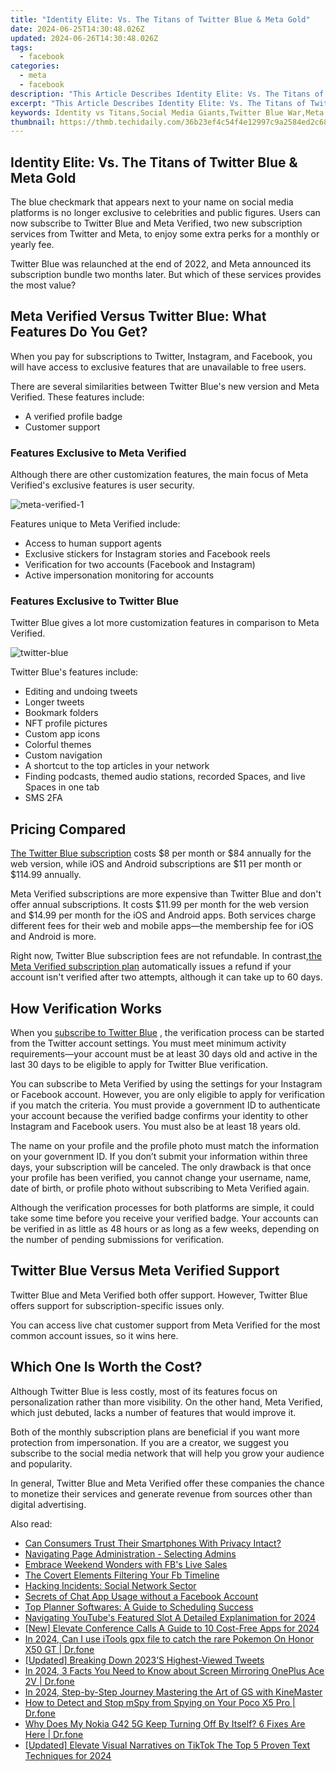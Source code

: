 ```yaml
---
title: "Identity Elite: Vs. The Titans of Twitter Blue & Meta Gold"
date: 2024-06-25T14:30:48.026Z
updated: 2024-06-26T14:30:48.026Z
tags:
  - facebook
categories:
  - meta
  - facebook
description: "This Article Describes Identity Elite: Vs. The Titans of Twitter Blue & Meta Gold"
excerpt: "This Article Describes Identity Elite: Vs. The Titans of Twitter Blue & Meta Gold"
keywords: Identity vs Titans,Social Media Giants,Twitter Blue War,Meta Gold Clash,Digital Elite Showdown,Online Power Dynamics,Blue & Gold Battle
thumbnail: https://thmb.techidaily.com/36b23ef4c54f4e12997c9a2584ed2c68d00394366c249b53e078e95dee6e414c.jpg
---
```


## Identity Elite: Vs. The Titans of Twitter Blue & Meta Gold

 The blue checkmark that appears next to your name on social media platforms is no longer exclusive to celebrities and public figures. Users can now subscribe to Twitter Blue and Meta Verified, two new subscription services from Twitter and Meta, to enjoy some extra perks for a monthly or yearly fee.

 Twitter Blue was relaunched at the end of 2022, and Meta announced its subscription bundle two months later. But which of these services provides the most value?

## Meta Verified Versus Twitter Blue: What Features Do You Get?

 When you pay for subscriptions to Twitter, Instagram, and Facebook, you will have access to exclusive features that are unavailable to free users.

 There are several similarities between Twitter Blue's new version and Meta Verified. These features include:

* A verified profile badge
* Customer support

### Features Exclusive to Meta Verified

 Although there are other customization features, the main focus of Meta Verified's exclusive features is user security.

![meta-verified-1](https://static1.makeuseofimages.com/wordpress/wp-content/uploads/2023/04/meta-verified-1.jpg)

Features unique to Meta Verified include:

* Access to human support agents
* Exclusive stickers for Instagram stories and Facebook reels
* Verification for two accounts (Facebook and Instagram)
* Active impersonation monitoring for accounts

### Features Exclusive to Twitter Blue

 Twitter Blue gives a lot more customization features in comparison to Meta Verified.

![twitter-blue](https://static1.makeuseofimages.com/wordpress/wp-content/uploads/2023/04/twitter-blue.jpg)

Twitter Blue's features include:

* Editing and undoing tweets
* Longer tweets
* Bookmark folders
* NFT profile pictures
* Custom app icons
* Colorful themes
* Custom navigation
* A shortcut to the top articles in your network
* Finding podcasts, themed audio stations, recorded Spaces, and live Spaces in one tab
* SMS 2FA

## Pricing Compared

[The Twitter Blue subscription](https://www.makeuseof.com/what-is-twitter-blue/) costs $8 per month or $84 annually for the web version, while iOS and Android subscriptions are $11 per month or $114.99 annually.

 Meta Verified subscriptions are more expensive than Twitter Blue and don't offer annual subscriptions. It costs $11.99 per month for the web version and $14.99 per month for the iOS and Android apps. Both services charge different fees for their web and mobile apps—the membership fee for iOS and Android is more.

 Right now, Twitter Blue subscription fees are not refundable. In contrast,[the Meta Verified subscription plan](https://www.makeuseof.com/what-is-meta-verified-is-it-worth-the-money/) automatically issues a refund if your account isn't verified after two attempts, although it can take up to 60 days.

## How Verification Works

 When you [subscribe to Twitter Blue](https://www.makeuseof.com/twitter-blue-how-to-subscribe/) , the verification process can be started from the Twitter account settings. You must meet minimum activity requirements—your account must be at least 30 days old and active in the last 30 days to be eligible to apply for Twitter Blue verification.

 You can subscribe to Meta Verified by using the settings for your Instagram or Facebook account. However, you are only eligible to apply for verification if you match the criteria. You must provide a government ID to authenticate your account because the verified badge confirms your identity to other Instagram and Facebook users. You must also be at least 18 years old.

 The name on your profile and the profile photo must match the information on your government ID. If you don’t submit your information within three days, your subscription will be canceled. The only drawback is that once your profile has been verified, you cannot change your username, name, date of birth, or profile photo without subscribing to Meta Verified again.

 Although the verification processes for both platforms are simple, it could take some time before you receive your verified badge. Your accounts can be verified in as little as 48 hours or as long as a few weeks, depending on the number of pending submissions for verification.

## Twitter Blue Versus Meta Verified Support

 Twitter Blue and Meta Verified both offer support. However, Twitter Blue offers support for subscription-specific issues only.

 You can access live chat customer support from Meta Verified for the most common account issues, so it wins here.

## Which One Is Worth the Cost?

 Although Twitter Blue is less costly, most of its features focus on personalization rather than more visibility. On the other hand, Meta Verified, which just debuted, lacks a number of features that would improve it.

 Both of the monthly subscription plans are beneficial if you want more protection from impersonation. If you are a creator, we suggest you subscribe to the social media network that will help you grow your audience and popularity.

 In general, Twitter Blue and Meta Verified offer these companies the chance to monetize their services and generate revenue from sources other than digital advertising.


<ins class="adsbygoogle"
     style="display:block"
     data-ad-format="autorelaxed"
     data-ad-client="ca-pub-7571918770474297"
     data-ad-slot="1223367746"></ins>



<ins class="adsbygoogle"
     style="display:block"
     data-ad-client="ca-pub-7571918770474297"
     data-ad-slot="8358498916"
     data-ad-format="auto"
     data-full-width-responsive="true"></ins>

<span class="atpl-alsoreadstyle">Also read:</span>
<div><ul>
<li><a href="https://facebook.techidaily.com/can-consumers-trust-their-smartphones-with-privacy-intact/"><u>Can Consumers Trust Their Smartphones With Privacy Intact?</u></a></li>
<li><a href="https://facebook.techidaily.com/navigating-page-administration-selecting-admins/"><u>Navigating Page Administration - Selecting Admins</u></a></li>
<li><a href="https://facebook.techidaily.com/embrace-weekend-wonders-with-fbs-live-sales/"><u>Embrace Weekend Wonders with FB's Live Sales</u></a></li>
<li><a href="https://facebook.techidaily.com/the-covert-elements-filtering-your-fb-timeline/"><u>The Covert Elements Filtering Your Fb Timeline</u></a></li>
<li><a href="https://facebook.techidaily.com/hacking-incidents-social-network-sector/"><u>Hacking Incidents: Social Network Sector</u></a></li>
<li><a href="https://facebook.techidaily.com/secrets-of-chat-app-usage-without-a-facebook-account/"><u>Secrets of Chat App Usage without a Facebook Account</u></a></li>
<li><a href="https://facebook.techidaily.com/top-planner-softwares-a-guide-to-scheduling-success/"><u>Top Planner Softwares: A Guide to Scheduling Success</u></a></li>
<li><a href="https://youtube-help.techidaily.com/navigating-youtubes-featured-slot-a-detailed-explanimation-for-2024/"><u>Navigating YouTube's Featured Slot  A Detailed Explanimation for 2024</u></a></li>
<li><a href="https://screen-capture.techidaily.com/new-elevate-conference-calls-a-guide-to-10-cost-free-apps-for-2024/"><u>[New] Elevate Conference Calls  A Guide to 10 Cost-Free Apps for 2024</u></a></li>
<li><a href="https://pokemon-go-android.techidaily.com/in-2024-can-i-use-itools-gpx-file-to-catch-the-rare-pokemon-on-honor-x50-gt-drfone-by-drfone-virtual-android/"><u>In 2024, Can I use iTools gpx file to catch the rare Pokemon On Honor X50 GT | Dr.fone</u></a></li>
<li><a href="https://twitter-videos.techidaily.com/updated-breaking-down-2023s-highest-viewed-tweets/"><u>[Updated] Breaking Down 2023’S Highest-Viewed Tweets</u></a></li>
<li><a href="https://screen-mirror.techidaily.com/in-2024-3-facts-you-need-to-know-about-screen-mirroring-oneplus-ace-2v-drfone-by-drfone-android/"><u>In 2024, 3 Facts You Need to Know about Screen Mirroring OnePlus Ace 2V | Dr.fone</u></a></li>
<li><a href="https://extra-approaches.techidaily.com/in-2024-step-by-step-journey-mastering-the-art-of-gs-with-kinemaster/"><u>In 2024, Step-by-Step Journey  Mastering the Art of GS with KineMaster</u></a></li>
<li><a href="https://location-social.techidaily.com/how-to-detect-and-stop-mspy-from-spying-on-your-poco-x5-pro-drfone-by-drfone-virtual-android/"><u>How to Detect and Stop mSpy from Spying on Your Poco X5 Pro | Dr.fone</u></a></li>
<li><a href="https://howto.techidaily.com/why-does-my-nokia-g42-5g-keep-turning-off-by-itself-6-fixes-are-here-drfone-by-drfone-fix-android-problems-fix-android-problems/"><u>Why Does My Nokia G42 5G Keep Turning Off By Itself? 6 Fixes Are Here | Dr.fone</u></a></li>
<li><a href="https://tiktok-videos.techidaily.com/updated-elevate-visual-narratives-on-tiktok-the-top-5-proven-text-techniques-for-2024/"><u>[Updated] Elevate Visual Narratives on TikTok  The Top 5 Proven Text Techniques for 2024</u></a></li>
</ul></div>
